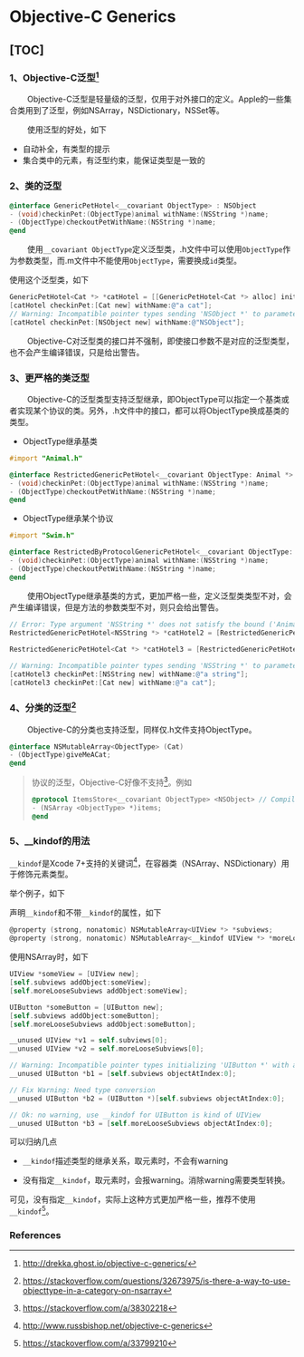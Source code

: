 # Objective-C Generics

[TOC]
---

### 1、Objective-C泛型[^1]

&nbsp;&nbsp;&nbsp;&nbsp;&nbsp;&nbsp;&nbsp;&nbsp;Objective-C泛型是轻量级的泛型，仅用于对外接口的定义。Apple的一些集合类用到了泛型，例如NSArray，NSDictionary，NSSet等。

&nbsp;&nbsp;&nbsp;&nbsp;&nbsp;&nbsp;&nbsp;&nbsp;使用泛型的好处，如下

* 自动补全，有类型的提示
* 集合类中的元素，有泛型约束，能保证类型是一致的



### 2、类的泛型

```objective-c
@interface GenericPetHotel<__covariant ObjectType> : NSObject
- (void)checkinPet:(ObjectType)animal withName:(NSString *)name;
- (ObjectType)checkoutPetWithName:(NSString *)name;
@end
```

&nbsp;&nbsp;&nbsp;&nbsp;&nbsp;&nbsp;&nbsp;&nbsp;使用`__covariant ObjectType`定义泛型类，.h文件中可以使用`ObjectType`作为参数类型，而.m文件中不能使用`ObjectType`，需要换成`id`类型。

使用这个泛型类，如下

```objective-c
GenericPetHotel<Cat *> *catHotel = [[GenericPetHotel<Cat *> alloc] init];
[catHotel checkinPet:[Cat new] withName:@"a cat"];
// Warning: Incompatible pointer types sending 'NSObject *' to parameter of type 'Cat *'
[catHotel checkinPet:[NSObject new] withName:@"NSObject"];
```

&nbsp;&nbsp;&nbsp;&nbsp;&nbsp;&nbsp;&nbsp;&nbsp;Objective-C对泛型类的接口并不强制，即使接口参数不是对应的泛型类型，也不会产生编译错误，只是给出警告。



### 3、更严格的类泛型

&nbsp;&nbsp;&nbsp;&nbsp;&nbsp;&nbsp;&nbsp;&nbsp;Objective-C的泛型类型支持泛型继承，即ObjectType可以指定一个基类或者实现某个协议的类。另外，.h文件中的接口，都可以将ObjectType换成基类的类型。



* ObjectType继承基类

```objective-c
#import "Animal.h"

@interface RestrictedGenericPetHotel<__covariant ObjectType: Animal *> : NSObject
- (void)checkinPet:(ObjectType)animal withName:(NSString *)name;
- (ObjectType)checkoutPetWithName:(NSString *)name;
@end
```

* ObjectType继承某个协议

```objective-c
#import "Swim.h"

@interface RestrictedByProtocolGenericPetHotel<__covariant ObjectType: id<Swim>> : NSObject
- (void)checkinPet:(ObjectType)animal withName:(NSString *)name;
- (ObjectType)checkoutPetWithName:(NSString *)name;
@end
```



&nbsp;&nbsp;&nbsp;&nbsp;&nbsp;&nbsp;&nbsp;&nbsp;使用ObjectType继承基类的方式，更加严格一些，定义泛型类类型不对，会产生编译错误，但是方法的参数类型不对，则只会给出警告。

```objective-c
// Error: Type argument 'NSString *' does not satisfy the bound ('Animal *') of type parameter 'ObjectType'
RestrictedGenericPetHotel<NSString *> *catHotel2 = [RestrictedGenericPetHotel new];
    
RestrictedGenericPetHotel<Cat *> *catHotel3 = [RestrictedGenericPetHotel new];

// Warning: Incompatible pointer types sending 'NSString *' to parameter of type 'Animal *'
[catHotel3 checkinPet:[NSString new] withName:@"a string"];
[catHotel3 checkinPet:[Cat new] withName:@"a cat"];
```



### 4、分类的泛型[^2]

&nbsp;&nbsp;&nbsp;&nbsp;&nbsp;&nbsp;&nbsp;&nbsp;Objective-C的分类也支持泛型，同样仅.h文件支持ObjectType。

```objective-c
@interface NSMutableArray<ObjectType> (Cat)
- (ObjectType)giveMeACat;
@end
```



> 协议的泛型，Objective-C好像不支持[^5]。例如
>
> ```objective-c
> @protocol ItemsStore<__covariant ObjectType> <NSObject> // Compiler Error
> - (NSArray <ObjectType> *)items;
> @end
> ```



### 5、__kindof的用法

`__kindof`是Xcode 7+支持的关键词[^3]，在容器类（NSArray、NSDictionary）用于修饰元素类型。



举个例子，如下

声明`__kindof`和不带`__kindof`的属性，如下

```objective-c
@property (strong, nonatomic) NSMutableArray<UIView *> *subviews;
@property (strong, nonatomic) NSMutableArray<__kindof UIView *> *moreLooseSubviews;
```

使用NSArray时，如下

```objective-c
UIView *someView = [UIView new];
[self.subviews addObject:someView];
[self.moreLooseSubviews addObject:someView];

UIButton *someButton = [UIButton new];
[self.subviews addObject:someButton];
[self.moreLooseSubviews addObject:someButton];

__unused UIView *v1 = self.subviews[0];
__unused UIView *v2 = self.moreLooseSubviews[0];

// Warning: Incompatible pointer types initializing 'UIButton *' with an expression of type 'UIView *'
__unused UIButton *b1 = [self.subviews objectAtIndex:0];

// Fix Warning: Need type conversion
__unused UIButton *b2 = (UIButton *)[self.subviews objectAtIndex:0];

// Ok: no warning, use __kindof for UIButton is kind of UIView
__unused UIButton *b3 = [self.moreLooseSubviews objectAtIndex:0];
```

可以归纳几点

* `__kindof`描述类型的继承关系，取元素时，不会有warning

* 没有指定`__kindof`，取元素时，会报warning。消除warning需要类型转换。



可见，没有指定`__kindof`，实际上这种方式更加严格一些，推荐不使用`__kindof`[^4]。



### References

[^1]: http://drekka.ghost.io/objective-c-generics/
[^2]: https://stackoverflow.com/questions/32673975/is-there-a-way-to-use-objecttype-in-a-category-on-nsarray
[^3]: http://www.russbishop.net/objective-c-generics
[^4]: https://stackoverflow.com/a/33799210 

[^5]:https://stackoverflow.com/a/38302218

